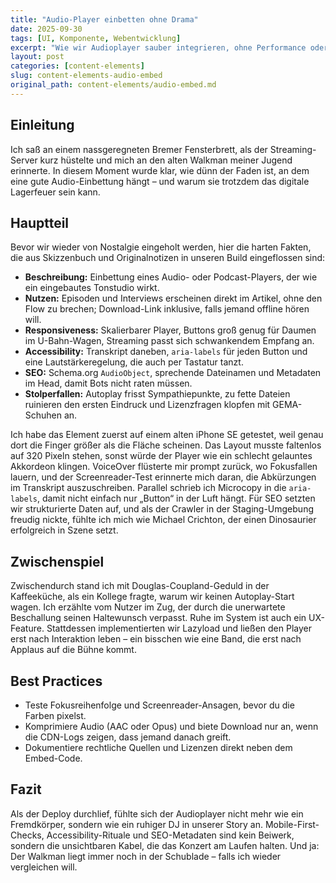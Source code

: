 ```yaml
---
title: "Audio-Player einbetten ohne Drama"
date: 2025-09-30
tags: [UI, Komponente, Webentwicklung]
excerpt: "Wie wir Audioplayer sauber integrieren, ohne Performance oder Barrierefreiheit zu opfern."
layout: post
categories: [content-elements]
slug: content-elements-audio-embed
original_path: content-elements/audio-embed.md
---
```


## Einleitung
Ich saß an einem nassgeregneten Bremer Fensterbrett, als der Streaming-Server kurz hüstelte und mich an den alten Walkman meiner Jugend erinnerte. In diesem Moment wurde klar, wie dünn der Faden ist, an dem eine gute Audio-Einbettung hängt – und warum sie trotzdem das digitale Lagerfeuer sein kann.

## Hauptteil
Bevor wir wieder von Nostalgie eingeholt werden, hier die harten Fakten, die aus Skizzenbuch und Originalnotizen in unseren Build eingeflossen sind:

- **Beschreibung:** Einbettung eines Audio- oder Podcast-Players, der wie ein eingebautes Tonstudio wirkt.
- **Nutzen:** Episoden und Interviews erscheinen direkt im Artikel, ohne den Flow zu brechen; Download-Link inklusive, falls jemand offline hören will.
- **Responsiveness:** Skalierbarer Player, Buttons groß genug für Daumen im U-Bahn-Wagen, Streaming passt sich schwankendem Empfang an.
- **Accessibility:** Transkript daneben, `aria-labels` für jeden Button und eine Lautstärkeregelung, die auch per Tastatur tanzt.
- **SEO:** Schema.org `AudioObject`, sprechende Dateinamen und Metadaten im Head, damit Bots nicht raten müssen.
- **Stolperfallen:** Autoplay frisst Sympathiepunkte, zu fette Dateien ruinieren den ersten Eindruck und Lizenzfragen klopfen mit GEMA-Schuhen an.

Ich habe das Element zuerst auf einem alten iPhone SE getestet, weil genau dort die Finger größer als die Fläche scheinen. Das Layout musste faltenlos auf 320 Pixeln stehen, sonst würde der Player wie ein schlecht gelauntes Akkordeon klingen. VoiceOver flüsterte mir prompt zurück, wo Fokusfallen lauern, und der Screenreader-Test erinnerte mich daran, die Abkürzungen im Transkript auszuschreiben. Parallel schrieb ich Microcopy in die `aria-labels`, damit nicht einfach nur „Button“ in der Luft hängt. Für SEO setzten wir strukturierte Daten auf, und als der Crawler in der Staging-Umgebung freudig nickte, fühlte ich mich wie Michael Crichton, der einen Dinosaurier erfolgreich in Szene setzt.

## Zwischenspiel
Zwischendurch stand ich mit Douglas-Coupland-Geduld in der Kaffeeküche, als ein Kollege fragte, warum wir keinen Autoplay-Start wagen. Ich erzählte vom Nutzer im Zug, der durch die unerwartete Beschallung seinen Haltewunsch verpasst. Ruhe im System ist auch ein UX-Feature. Stattdessen implementierten wir Lazyload und ließen den Player erst nach Interaktion leben – ein bisschen wie eine Band, die erst nach Applaus auf die Bühne kommt.

## Best Practices
- Teste Fokusreihenfolge und Screenreader-Ansagen, bevor du die Farben pixelst.
- Komprimiere Audio (AAC oder Opus) und biete Download nur an, wenn die CDN-Logs zeigen, dass jemand danach greift.
- Dokumentiere rechtliche Quellen und Lizenzen direkt neben dem Embed-Code.

## Fazit
Als der Deploy durchlief, fühlte sich der Audioplayer nicht mehr wie ein Fremdkörper, sondern wie ein ruhiger DJ in unserer Story an. Mobile-First-Checks, Accessibility-Rituale und SEO-Metadaten sind kein Beiwerk, sondern die unsichtbaren Kabel, die das Konzert am Laufen halten. Und ja: Der Walkman liegt immer noch in der Schublade – falls ich wieder vergleichen will.
